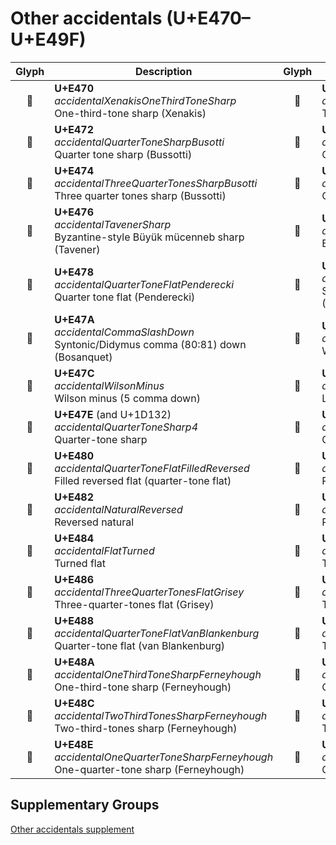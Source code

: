 Other accidentals (U+E470–U+E49F)
=================================

| **Glyph** | **Description** | **Glyph** | **Description**
| :-------: | --------------- | :-------: | ---------------
|<span class="bravura_large">&#xe470;</span> | **U+E470**<br/>*accidentalXenakisOneThirdToneSharp*<br/>One-third-tone sharp (Xenakis) | <span class="bravura_large">&#xe471;</span> | **U+E471**<br/>*accidentalXenakisTwoThirdTonesSharp*<br/>Two-third-tones sharp (Xenakis)
|<span class="bravura_large">&#xe472;</span> | **U+E472**<br/>*accidentalQuarterToneSharpBusotti*<br/>Quarter tone sharp (Bussotti) | <span class="bravura_large">&#xe473;</span> | **U+E473**<br/>*accidentalSharpOneHorizontalStroke*<br/>One or three quarter tones sharp
|<span class="bravura_large">&#xe474;</span> | **U+E474**<br/>*accidentalThreeQuarterTonesSharpBusotti*<br/>Three quarter tones sharp (Bussotti) | <span class="bravura_large">&#xe475;</span> | **U+E475**<br/>*accidentalQuarterToneSharpWiggle*<br/>Quarter tone sharp with wiggly tail
|<span class="bravura_large">&#xe476;</span> | **U+E476**<br/>*accidentalTavenerSharp*<br/>Byzantine-style Büyük mücenneb sharp (Tavener) | <span class="bravura_large">&#xe477;</span> | **U+E477**<br/>*accidentalTavenerFlat*<br/>Byzantine-style Bakiye flat (Tavener)
|<span class="bravura_large">&#xe478;</span> | **U+E478**<br/>*accidentalQuarterToneFlatPenderecki*<br/>Quarter tone flat (Penderecki) | <span class="bravura_large">&#xe479;</span> | **U+E479**<br/>*accidentalCommaSlashUp*<br/>Syntonic/Didymus comma (80:81) up (Bosanquet)
|<span class="bravura_large">&#xe47a;</span> | **U+E47A**<br/>*accidentalCommaSlashDown*<br/>Syntonic/Didymus comma (80:81) down (Bosanquet) | <span class="bravura_large">&#xe47b;</span> | **U+E47B**<br/>*accidentalWilsonPlus*<br/>Wilson plus (5 comma up)
|<span class="bravura_large">&#xe47c;</span> | **U+E47C**<br/>*accidentalWilsonMinus*<br/>Wilson minus (5 comma down) | <span class="bravura_large">&#xe47d;</span> | **U+E47D**<br/>*accidentalLargeDoubleSharp*<br/>Large double sharp
|<span class="bravura_large">&#xe47e;</span> | **U+E47E** (and U+1D132)<br/>*accidentalQuarterToneSharp4*<br/>Quarter-tone sharp | <span class="bravura_large">&#xe47f;</span> | **U+E47F** (and U+1D133)<br/>*accidentalQuarterToneFlat4*<br/>Quarter-tone flat
|<span class="bravura_large">&#xe480;</span> | **U+E480**<br/>*accidentalQuarterToneFlatFilledReversed*<br/>Filled reversed flat (quarter-tone flat) | <span class="bravura_large">&#xe481;</span> | **U+E481**<br/>*accidentalSharpReversed*<br/>Reversed sharp
|<span class="bravura_large">&#xe482;</span> | **U+E482**<br/>*accidentalNaturalReversed*<br/>Reversed natural | <span class="bravura_large">&#xe483;</span> | **U+E483**<br/>*accidentalDoubleFlatReversed*<br/>Reversed double flat
|<span class="bravura_large">&#xe484;</span> | **U+E484**<br/>*accidentalFlatTurned*<br/>Turned flat | <span class="bravura_large">&#xe485;</span> | **U+E485**<br/>*accidentalDoubleFlatTurned*<br/>Turned double flat
|<span class="bravura_large">&#xe486;</span> | **U+E486**<br/>*accidentalThreeQuarterTonesFlatGrisey*<br/>Three-quarter-tones flat (Grisey) | <span class="bravura_large">&#xe487;</span> | **U+E487**<br/>*accidentalThreeQuarterTonesFlatTartini*<br/>Three-quarter-tones flat (Tartini)
|<span class="bravura_large">&#xe488;</span> | **U+E488**<br/>*accidentalQuarterToneFlatVanBlankenburg*<br/>Quarter-tone flat (van Blankenburg) | <span class="bravura_large">&#xe489;</span> | **U+E489**<br/>*accidentalThreeQuarterTonesFlatCouper*<br/>Three-quarter-tones flat (Couper)
|<span class="bravura_large">&#xe48a;</span> | **U+E48A**<br/>*accidentalOneThirdToneSharpFerneyhough*<br/>One-third-tone sharp (Ferneyhough) | <span class="bravura_large">&#xe48b;</span> | **U+E48B**<br/>*accidentalOneThirdToneFlatFerneyhough*<br/>One-third-tone flat (Ferneyhough)
|<span class="bravura_large">&#xe48c;</span> | **U+E48C**<br/>*accidentalTwoThirdTonesSharpFerneyhough*<br/>Two-third-tones sharp (Ferneyhough) | <span class="bravura_large">&#xe48d;</span> | **U+E48D**<br/>*accidentalTwoThirdTonesFlatFerneyhough*<br/>Two-third-tones flat (Ferneyhough)
|<span class="bravura_large">&#xe48e;</span> | **U+E48E**<br/>*accidentalOneQuarterToneSharpFerneyhough*<br/>One-quarter-tone sharp (Ferneyhough) | <span class="bravura_large">&#xe48f;</span> | **U+E48F**<br/>*accidentalOneQuarterToneFlatFerneyhough*<br/>One-quarter-tone flat (Ferneyhough)

Supplementary Groups
---------------------
[Other accidentals supplement](other-accidentals-supplement.md)